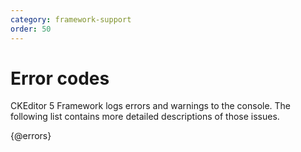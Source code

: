```yaml
---
category: framework-support
order: 50
---
```


# Error codes

CKEditor 5 Framework logs errors and warnings to the console. The following list contains more detailed descriptions of those issues.

{@errors}
